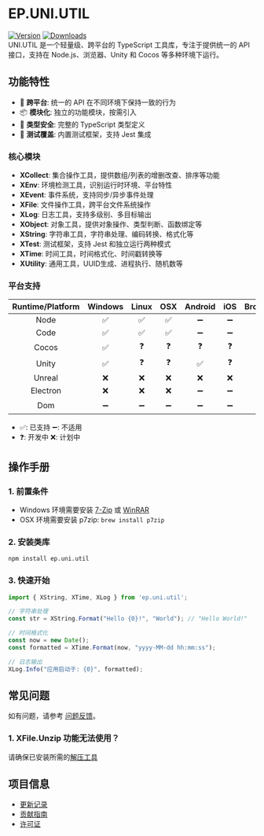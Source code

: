 # EP.UNI.UTIL
[![Version](https://img.shields.io/npm/v/ep.uni.util)](https://www.npmjs.com/package/ep.uni.util)
[![Downloads](https://img.shields.io/npm/dm/ep.uni.util)](https://www.npmjs.com/package/ep.uni.util)  
UNI.UTIL 是一个轻量级、跨平台的 TypeScript 工具库，专注于提供统一的 API 接口，支持在 Node.js、浏览器、Unity 和 Cocos 等多种环境下运行。

## 功能特性

- 🚀 **跨平台**: 统一的 API 在不同环境下保持一致的行为
- 📦 **模块化**: 独立的功能模块，按需引入
- 🔧 **类型安全**: 完整的 TypeScript 类型定义
- 🧪 **测试覆盖**: 内置测试框架，支持 Jest 集成

### 核心模块

- **XCollect**: 集合操作工具，提供数组/列表的增删改查、排序等功能
- **XEnv**: 环境检测工具，识别运行时环境、平台特性
- **XEvent**: 事件系统，支持同步/异步事件处理
- **XFile**: 文件操作工具，跨平台文件系统操作
- **XLog**: 日志工具，支持多级别、多目标输出
- **XObject**: 对象工具，提供对象操作、类型判断、函数绑定等
- **XString**: 字符串工具，字符串处理、编码转换、格式化等
- **XTest**: 测试框架，支持 Jest 和独立运行两种模式
- **XTime**: 时间工具，时间格式化、时间戳转换等
- **XUtility**: 通用工具，UUID生成、进程执行、随机数等

### 平台支持

| Runtime/Platform | Windows | Linux | OSX | Android | iOS | Browser |
| :-: | :-: | :-: | :-: | :-: | :-: | :-: |
| Node | ✅ | ✅ | ✅ | ➖ | ➖ | ➖ |
| Code | ✅ | ✅ | ✅ | ➖ | ➖ | ➖ |
| Cocos | ✅ | ❓ | ❓ | ❓ | ❓ | ❓ |
| Unity | ✅ | ❓ | ❓ | ✅ | ❓ | ❓ |
| Unreal | ❌ | ❌ | ❌ | ❌ | ❌ | ❌ |
| Electron | ❌ | ❌ | ❌ | ➖ | ➖ | ➖ |
| Dom | ➖ | ➖ | ➖ | ➖ | ➖ | ❓ |
- ✅: 已支持    ➖: 不适用
- ❓: 开发中    ❌: 计划中

## 操作手册

### 1. 前置条件
- Windows 环境需要安装 [7-Zip](https://www.7-zip.org/) 或 [WinRAR](https://www.win-rar.com/)
- OSX 环境需要安装 p7zip: `brew install p7zip`

### 2. 安装类库
```bash
npm install ep.uni.util
```

### 3. 快速开始
```typescript
import { XString, XTime, XLog } from 'ep.uni.util';

// 字符串处理
const str = XString.Format("Hello {0}!", "World"); // "Hello World!"

// 时间格式化
const now = new Date();
const formatted = XTime.Format(now, "yyyy-MM-dd hh:mm:ss");

// 日志输出
XLog.Info("应用启动于: {0}", formatted);
```

## 常见问题

如有问题，请参考 [问题反馈](CONTRIBUTING.md#问题反馈)。

### 1. XFile.Unzip 功能无法使用？
请确保已安装所需的[解压工具](#1-前置条件)

## 项目信息

- [更新记录](CHANGELOG.md)
- [贡献指南](CONTRIBUTING.md)
- [许可证](LICENSE)
